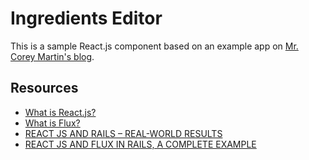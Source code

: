 Ingredients Editor
==================

This is a sample React.js component based on an example app on [Mr. Corey Martin's blog](http://aspiringwebdev.com/react-js-and-flux-in-rails-a-complete-example/).

## Resources
- [What is React.js?](https://facebook.github.io/react/)
- [What is Flux?](http://fluxxor.com/what-is-flux.html)
- [REACT JS AND RAILS – REAL-WORLD RESULTS](http://aspiringwebdev.com/react-js-and-rails-real-world-results/)
- [REACT JS AND FLUX IN RAILS, A COMPLETE EXAMPLE](http://aspiringwebdev.com/react-js-and-flux-in-rails-a-complete-example/)
